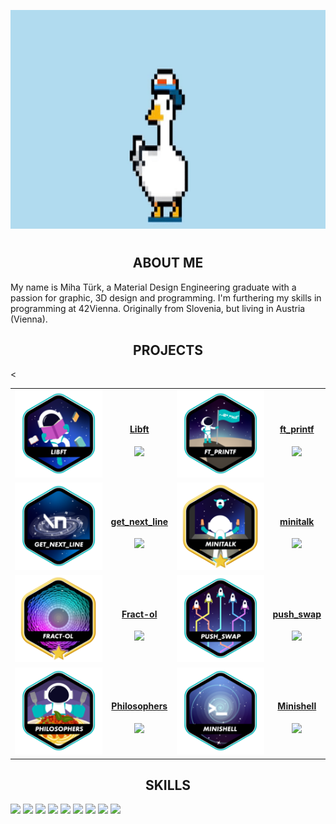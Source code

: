 <p align="center">
  <img src="img/m_efug-ezgif.com-crop.gif" height=350/>
</p>

#

<h2 align="center">ABOUT ME</h2>
My name is Miha Türk, a Material Design Engineering graduate with a passion for graphic, 3D design and programming.
I'm furthering my skills in programming at 42Vienna.
Originally from Slovenia, but living in Austria (Vienna).

<h2 align="center">PROJECTS</h2>

<table align="center">
  <tr align="center">
    <td>
      <a href="https://github.com/GGwagons/Libft"><img src="img/libfte.png"/></a>
    </td>
    <td>
      <h4 align="center"><a href="http://github.com/GGwagons/Libft">Libft</a></h4>
      <img src="https://img.shields.io/badge/Libft-100%2F100-20%25%20green">
    </td>
    <td>
      <a href="https://github.com/GGwagons/ft_printf"><img src="img/ft_printfe.png"/></a>
    </td>
    <td>
      <h4 align="center"><a href="http://github.com/GGwagons/ft_printf">ft_printf</a></h4>
      <img src="https://img.shields.io/badge/ft_printf-100%2F100-20%25%20green">
    </td>
  </tr>
  <tr align="center">
    <td>
      <a href="https://github.com/GGwagons/get_next_line"><img src="img/get_next_linee.png"/></a>
    </td>
    <td>
      <h4 align="center"><a href="http://github.com/GGwagons/get_next_line">get_next_line</a></h4>
      <img src="https://img.shields.io/badge/get_next_line-100%2F101-20%25%20green">
    </td>
    <td>
      <a href="https://github.com/GGwagons/minitalk"><img src="img/minitalkm.png"/></a>
    </td>
    <td>
      <h4 align="center"><a href="http://github.com/GGwagons/minitalk">minitalk</a></h4>
      <img src="https://img.shields.io/badge/Fractol-125%2F115-20%25%20green">
    </td>
  </tr>

  <tr align="center">
    <td>
      <a href="https://github.com/GGwagons/Fract-ol"><img src="img/fract-olm.png"/></a>
    </td>
    <td>
      <h4 align="center"><a href="http://github.com/GGwagons/Fract-ol">Fract-ol</a></h4>
      <img src="https://img.shields.io/badge/Fractol-125%2F113-20%25%20green">
    </td>
    <td>
      <a href="https://github.com/GGwagons/push_swap"><img src="img/push_swape.png"/></a>
    </td>
    <td>
      <h4 align="center"><a href="http://github.com/GGwagons/push_swap">push_swap</a></h4>
      <img src="https://img.shields.io/badge/push_swap-100%2F84-20%25%20green">
    </td>
  </tr>
   <tr align="center">
    <td>
      <a href="https://github.com/GGwagons/Philosophers"><img src="img/philosopherse.png"/></a>
    </td>
    <td>
      <h4 align="center"><a href="http://github.com/GGwagons/Philosophers">Philosophers</a></h4>
      <img src="https://img.shields.io/badge/Philosophers-100%2F100-20%25%20green">
    </td>
    <<td>
      <a href="https://github.com/GGwagons/Minishell"><img src="img/minishelle.png"/></a>
    </td>
    <td>
      <h4 align="center"><a href="http://github.com/GGwagons/Minishell">Minishell</a></h4>
      <img src="https://img.shields.io/badge/Minishell-100%2F93-20%25%20green">
    </td>
  </tr>

<!--  <tr align="center">
##    <td><a href="https://github.com/GGwagons/Born2beroot"><img src="img/born2beroote.png"/></a></td>
##    <td><h4 align="center"><a href="http://github.com/GGwagons/Born2beroot">Born2beroot</a></h4>
##    <img src="https://img.shields.io/badge/Born2beroot-100%2F100-20%25%20green">
##    </td>
  </tr> --!>
</table>



<p>
<h2 align="center">
SKILLS 
</h2>
<p>
  <img src="img/c.svg" height="50">
  <img src="img/git.svg" height="50">
  <img src="img/linux.svg" height="50">
  <img src="img/unix.svg" height="50">
  <img src="img/vim.svg" height="50">
  <img src="img/github.svg" height="50">
  <img src="img/html.svg" height="50">
  <img src="img/css.svg"height="50">
  <img src="img/visual-studio-code.svg" height="50">
</p>


<!--
**GGwagons/ggwagons** is a ✨ _special_ ✨ repository because its `README.md` (this file) appears on your GitHub profile.

Here are some ideas to get you started:

- 🔭 I’m currently working on ...
- 🌱 I’m currently learning ...
- 👯 I’m looking to collaborate on ...
- 🤔 I’m looking for help with ...
- 💬 Ask me about ...
- 📫 How to reach me: ...
- 😄 Pronouns: ...
- ⚡ Fun fact: ...
-->
